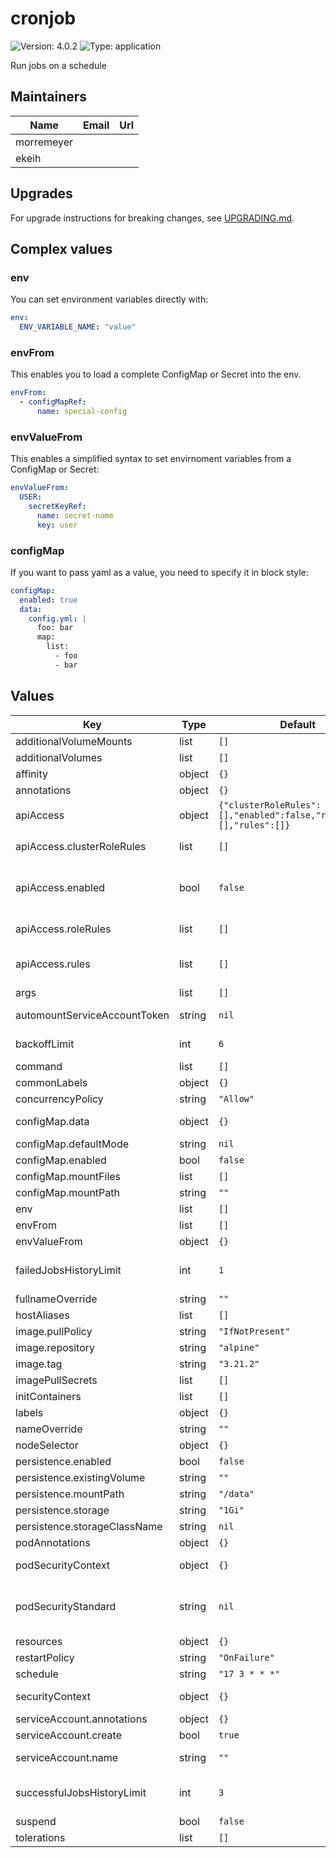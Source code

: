 # cronjob

![Version: 4.0.2](https://img.shields.io/badge/Version-4.0.2-informational?style=flat-square) ![Type: application](https://img.shields.io/badge/Type-application-informational?style=flat-square)

Run jobs on a schedule

## Maintainers

| Name | Email | Url |
| ---- | ------ | --- |
| morremeyer |  |  |
| ekeih |  |  |

## Upgrades

For upgrade instructions for breaking changes, see [UPGRADING.md](UPGRADING.md).

## Complex values

### env

You can set environment variables directly with:

```yaml
env:
  ENV_VARIABLE_NAME: "value"
```

### envFrom

This enables you to load a complete ConfigMap or Secret into the env.

```yaml
envFrom:
  - configMapRef:
      name: special-config
```

### envValueFrom

This enables a simplified syntax to set envirnoment variables from a ConfigMap or Secret:

```yaml
envValueFrom:
  USER:
    secretKeyRef:
      name: secret-name
      key: user
```

### configMap

If you want to pass yaml as a value, you need to specify it in block style:

```yaml
configMap:
  enabled: true
  data:
    config.yml: |
      foo: bar
      map:
        list:
          - foo
          - bar
```

## Values

| Key | Type | Default | Description |
|-----|------|---------|-------------|
| additionalVolumeMounts | list | `[]` |  |
| additionalVolumes | list | `[]` |  |
| affinity | object | `{}` | affinity object for the pod |
| annotations | object | `{}` |  |
| apiAccess | object | `{"clusterRoleRules":[],"enabled":false,"roleRules":[],"rules":[]}` | Configuration for access to the Kubernetes API |
| apiAccess.clusterRoleRules | list | `[]` | Rules for the ClusterRole the the pods are bound to. Check [the documentation](https://kubernetes.io/docs/reference/access-authn-authz/rbac/#role-and-clusterrole) for more information |
| apiAccess.enabled | bool | `false` | DEPRECATED, this is automatically detected by checking if `roleRules` or `clusterRoleRules` are configured. If only `rules` are set, this can be set to false to prevent deployment of the Role and RoleBinding (backwards compatibility). |
| apiAccess.roleRules | list | `[]` | Rules for the Role the the pods are bound to. Check [the documentation](https://kubernetes.io/docs/reference/access-authn-authz/rbac/#role-and-clusterrole) for more information |
| apiAccess.rules | list | `[]` | DEPRECATED, use roleRules. Rules for the API access of the ServiceAccount used by the CronJob pods. Check [the documentation](https://kubernetes.io/docs/reference/access-authn-authz/rbac/#role-and-clusterrole) for more information |
| args | list | `[]` | arguments to pass to the command or binary being run |
| automountServiceAccountToken | string | `nil` | Whether to mount a serviceaccount token in the pod. Defaults to true unless `serviceAccount.create=false`. |
| backoffLimit | int | `6` | how many times a job should be re-attempted when the command fails. |
| command | list | `[]` | the command or binary to run |
| commonLabels | object | `{}` | extra labels applied to all resources |
| concurrencyPolicy | string | `"Allow"` | The [concurrencyPolicy](https://kubernetes.io/docs/concepts/workloads/controllers/cron-jobs/#concurrency-policy) for the CronJob |
| configMap.data | object | `{}` | The data for the ConfigMap. Both keys and values need to be strings. |
| configMap.defaultMode | string | `nil` | Set the `defaultMode` for the files in the directory. |
| configMap.enabled | bool | `false` | If a ConfigMap with configurable values should be created |
| configMap.mountFiles | list | `[]` | Mounting of individual keys in the ConfigMap as files |
| configMap.mountPath | string | `""` | If specified, the ConfigMap is mounted as a directory at this path |
| env | list | `[]` | Directly set environment variables |
| envFrom | list | `[]` | Directly set envFrom config |
| envValueFrom | object | `{}` | Set environment variables from configMaps or Secrets |
| failedJobsHistoryLimit | int | `1` | The number of failed finished jobs to retain. https://kubernetes.io/docs/concepts/workloads/controllers/cron-jobs/#jobs-history-limits |
| fullnameOverride | string | `""` |  |
| hostAliases | list | `[]` | [Host Aliases](https://kubernetes.io/docs/tasks/network/customize-hosts-file-for-pods/#adding-additional-entries-with-hostaliases) |
| image.pullPolicy | string | `"IfNotPresent"` |  |
| image.repository | string | `"alpine"` |  |
| image.tag | string | `"3.21.2"` |  |
| imagePullSecrets | list | `[]` | pull secrets for the specified image |
| initContainers | list | `[]` | initContainers to use. Requires a list of valid container specs. |
| labels | object | `{}` |  |
| nameOverride | string | `""` |  |
| nodeSelector | object | `{}` | nodeSelector object for the pod |
| persistence.enabled | bool | `false` |  |
| persistence.existingVolume | string | `""` | To use an existing PersistentVolume resource, set its name here |
| persistence.mountPath | string | `"/data"` | Where the persistent volume is mounted |
| persistence.storage | string | `"1Gi"` | the amount of space to require for the volume |
| persistence.storageClassName | string | `nil` | Set a storageClassName, otherwise the default class is used. |
| podAnnotations | object | `{}` |  |
| podSecurityContext | object | `{}` | Pod-level security settings. If podSecurityStandard is set, podSecurityContext overrides those defaults. |
| podSecurityStandard | string | `nil` | Set to `restricted` to set secure defaults for podSecurityContext and securityContext. See https://kubernetes.io/docs/concepts/security/pod-security-standards/ |
| resources | object | `{}` | requests and limits for the container |
| restartPolicy | string | `"OnFailure"` | if the Job should restart when the command fails |
| schedule | string | `"17 3 * * *"` | schedule for the cronjob. |
| securityContext | object | `{}` | Container-level security settings. If podSecurityStandard is set, securityContext overrides those defaults. |
| serviceAccount.annotations | object | `{}` | Annotations to add to the service account |
| serviceAccount.create | bool | `true` | Specifies whether a service account should be created |
| serviceAccount.name | string | `""` | The name of the service account to use. If not set and create is true, a name is generated using the fullname template. |
| successfulJobsHistoryLimit | int | `3` | The number of successful finished jobs to retain. https://kubernetes.io/docs/concepts/workloads/controllers/cron-jobs/#jobs-history-limits |
| suspend | bool | `false` | if the job should be suspended |
| tolerations | list | `[]` | List of tolerations for the pod |

